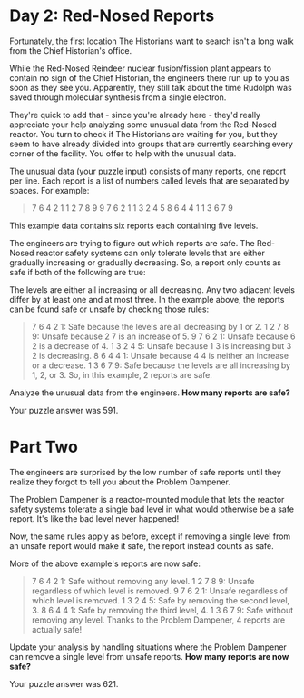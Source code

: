 # Day 2: Red-Nosed Reports
Fortunately, the first location The Historians want to search isn't a long walk from the Chief Historian's office.

While the Red-Nosed Reindeer nuclear fusion/fission plant appears to contain no sign of the Chief Historian, the engineers there run up to you as soon as they see you. Apparently, they still talk about the time Rudolph was saved through molecular synthesis from a single electron.

They're quick to add that - since you're already here - they'd really appreciate your help analyzing some unusual data from the Red-Nosed reactor. You turn to check if The Historians are waiting for you, but they seem to have already divided into groups that are currently searching every corner of the facility. You offer to help with the unusual data.

The unusual data (your puzzle input) consists of many reports, one report per line. Each report is a list of numbers called levels that are separated by spaces. For example:

> 7 6 4 2 1
> 1 2 7 8 9
> 9 7 6 2 1
> 1 3 2 4 5
> 8 6 4 4 1
> 1 3 6 7 9

This example data contains six reports each containing five levels.

The engineers are trying to figure out which reports are safe. The Red-Nosed reactor safety systems can only tolerate levels that are either gradually increasing or gradually decreasing. So, a report only counts as safe if both of the following are true:

The levels are either all increasing or all decreasing.
Any two adjacent levels differ by at least one and at most three.
In the example above, the reports can be found safe or unsafe by checking those rules:

> 7 6 4 2 1: Safe because the levels are all decreasing by 1 or 2.
> 1 2 7 8 9: Unsafe because 2 7 is an increase of 5.
> 9 7 6 2 1: Unsafe because 6 2 is a decrease of 4.
> 1 3 2 4 5: Unsafe because 1 3 is increasing but 3 2 is decreasing.
> 8 6 4 4 1: Unsafe because 4 4 is neither an increase or a decrease.
> 1 3 6 7 9: Safe because the levels are all increasing by 1, 2, or 3.
So, in this example, 2 reports are safe.

Analyze the unusual data from the engineers. **How many reports are safe?**

Your puzzle answer was 591.

# Part Two
The engineers are surprised by the low number of safe reports until they realize they forgot to tell you about the Problem Dampener.

The Problem Dampener is a reactor-mounted module that lets the reactor safety systems tolerate a single bad level in what would otherwise be a safe report. It's like the bad level never happened!

Now, the same rules apply as before, except if removing a single level from an unsafe report would make it safe, the report instead counts as safe.

More of the above example's reports are now safe:

> 7 6 4 2 1: Safe without removing any level.
> 1 2 7 8 9: Unsafe regardless of which level is removed.
> 9 7 6 2 1: Unsafe regardless of which level is removed.
> 1 3 2 4 5: Safe by removing the second level, 3.
> 8 6 4 4 1: Safe by removing the third level, 4.
> 1 3 6 7 9: Safe without removing any level.
Thanks to the Problem Dampener, 4 reports are actually safe!

Update your analysis by handling situations where the Problem Dampener can remove a single level from unsafe reports. **How many reports are now safe?**

Your puzzle answer was 621.